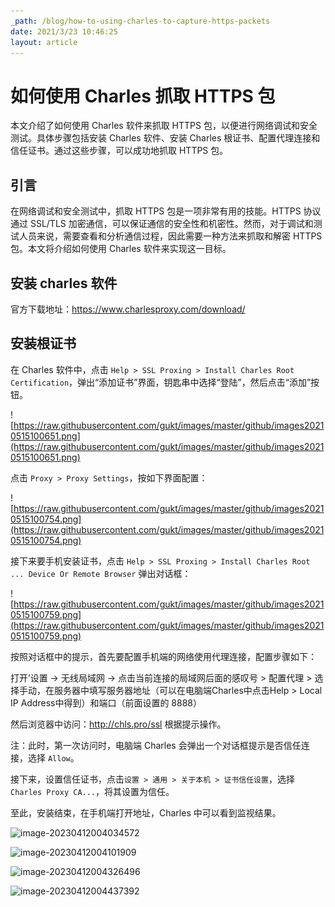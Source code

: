 ```yaml
---
_path: /blog/how-to-using-charles-to-capture-https-packets
date: 2021/3/23 10:46:25
layout: article
---
```


# 如何使用 Charles 抓取 HTTPS 包

本文介绍了如何使用 Charles 软件来抓取 HTTPS 包，以便进行网络调试和安全测试。具体步骤包括安装 Charles 软件、安装 Charles 根证书、配置代理连接和信任证书。通过这些步骤，可以成功地抓取 HTTPS 包。



## 引言

在网络调试和安全测试中，抓取 HTTPS 包是一项非常有用的技能。HTTPS 协议通过 SSL/TLS 加密通信，可以保证通信的安全性和机密性。然而，对于调试和测试人员来说，需要查看和分析通信过程，因此需要一种方法来抓取和解密 HTTPS 包。本文将介绍如何使用 Charles 软件来实现这一目标。



## 安装 charles 软件

官方下载地址：https://www.charlesproxy.com/download/



## 安装根证书

在 Charles 软件中，点击 `Help > SSL Proxing > Install Charles Root Certification`，弹出“添加证书”界面，钥匙串中选择“登陆”，然后点击“添加”按钮。

![https://raw.githubusercontent.com/gukt/images/master/github/images20210515100651.png](https://raw.githubusercontent.com/gukt/images/master/github/images20210515100651.png)

点击 `Proxy > Proxy Settings`，按如下界面配置：

![https://raw.githubusercontent.com/gukt/images/master/github/images20210515100754.png](https://raw.githubusercontent.com/gukt/images/master/github/images20210515100754.png)

接下来要手机安装证书，点击 `Help > SSL Proxing > Install Charles Root ... Device Or Remote Browser` 弹出对话框：

![https://raw.githubusercontent.com/gukt/images/master/github/images20210515100759.png](https://raw.githubusercontent.com/gukt/images/master/github/images20210515100759.png)

按照对话框中的提示，首先要配置手机端的网络使用代理连接，配置步骤如下：

打开’设置 -> 无线局域网 -> 点击当前连接的局域网后面的感叹号 > 配置代理 > 选择手动，在服务器中填写服务器地址（可以在电脑端Charles中点击Help > Local IP Address中得到）和端口（前面设置的 8888）

然后浏览器中访问：http://chls.pro/ssl 根据提示操作。

注：此时，第一次访问时，电脑端 Charles 会弹出一个对话框提示是否信任连接，选择 `Allow`。

接下来，设置信任证书，点击`设置 > 通用 > 关于本机 > 证书信任设置`，选择 `Charles Proxy CA...`，将其设置为信任。

至此，安装结束，在手机端打开地址，Charles 中可以看到监视结果。



![image-20230412004034572](/Users/ktgu/Pictures/typora/image-20230412004034572.png)

![image-20230412004101909](/Users/ktgu/Pictures/typora/image-20230412004101909.png) 

![image-20230412004326496](/Users/ktgu/Pictures/typora/image-20230412004326496.png)

![image-20230412004437392](/Users/ktgu/Pictures/typora/image-20230412004437392.png)